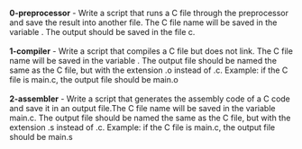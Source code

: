 **0-preprocessor** - Write a script that runs a C file through the preprocessor and save the result into another file. The C file name will be saved in the variable . The output should be saved in the file c.<br/><br/>
**1-compiler** - Write a script that compiles a C file but does not link. The C file name will be saved in the variable . The output file should be named the same as the C file, but with the extension .o instead of .c. Example: if the C file is main.c, the output file should be main.o<br/><br/>
**2-assembler** - Write a script that generates the assembly code of a C code and save it in an output file.The C file name will be saved in the variable main.c. The output file should be named the same as the C file, but with the extension .s instead of .c. Example: if the C file is main.c, the output file should be main.s<br/><br/>
